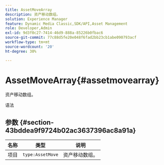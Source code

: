 ```yaml
---
title: AssetMoveArray
description: 资产移动数组。
solution: Experience Manager
feature: Dynamic Media Classic,SDK/API,Asset Management
role: Developer,Admin
exl-id: 9d3f0c27-7414-46d9-888a-85226b0fbac6
source-git-commit: 77c88d5fe20e048f6fad2bb23cb1abe090793acf
workflow-type: tm+mt
source-wordcount: '20'
ht-degree: 30%

---
```


# AssetMoveArray{#assetmovearray}

资产移动数组。

语法

## 参数 {#section-43bddea9f9724b02ac3637396ac8a91a}

| 名称 | 类型 | 说明 |
|---|---|---|
| 项目 | `type:AssetMove` | 资产移动数组。 |
